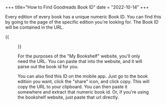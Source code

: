 +++
title="How to Find Goodreads Book ID"
date = "2022-10-14"
+++

Every edition of every book has a unique numeric Book ID. You can find this by going to the page of the specific edition you're looking for. The Book ID will be contained in the URL.

{{<figure src="https://i.imgur.com/LKcdcca.png" class="center">}}

For the purposes of the "My Bookshelf" website, you'll only need the URL. You can paste that into the website, and it will parse out the book id for you.

You can also find this ID on the mobile app. Just go to the book edition you want, click the "share" icon, and click copy. This will copy the URL to your clipboard. You can then paste it somewhere and extract that numeric book id. Or, if you're using the bookshelf website, just paste that url directly.